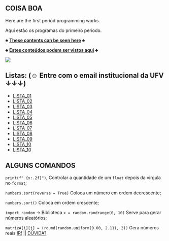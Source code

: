 ## COISA BOA

Here are the first period programming works.

Aqui estão os programas do primeiro periodo.

**♣ [These contents can be seen here](https://ava.ufv.br/course/view.php?id=6098) ♣**

**♣ [Estes conteúdos podem ser vistos aqui](https://ava.ufv.br/course/view.php?id=6098) ♣**

<img src="file:///C:/Users/itall/OneDrive/Imagens/Passo%20giau.jpg">

## Listas: (☺ Entre com o email institucional da UFV ↓↓↓)

- [LISTA_01](https://docs.google.com/document/d/12S2X-20y3PvfeILfsQKRh6mubcw0q3ANTVgDLvjlyUc/edit?usp=sharing)
- [LISTA_02](https://docs.google.com/document/d/1QeGIqksYD1Sd4-iQIECa5_Y8sWwNMkuLFlE-Cuus80g/edit?usp=sharing)
- [LISTA_03](https://docs.google.com/document/d/17Cr4HJRdYN5SumuMJDS7aW4Xt40TiYGiD8c3oqLEQ6o/edit?usp=sharing)
- [LISTA_04](https://docs.google.com/document/d/1NaRTlcrje9hCdT0DRyGQPQoq7RxsmtlEL-6RZBf-K4Q/edit?usp=sharing)
- [LISTA_05](https://docs.google.com/document/d/1TpNNr7HvtQjmiHfptx1YLhrRee7XJBE5WvafKSnWduY/edit?usp=sharing)
- [LISTA_06](https://docs.google.com/document/d/1vcVO7cLhcaTW_3rfB3YSttshRPpEWaI4IZpPBusQ7ZE/edit?usp=sharing)
- [LISTA_07](https://docs.google.com/document/d/1Tv7yOdpobqkRvVn-2ykqPmPp8HCFbcvETTFGZN4Ix_A/edit?usp=sharing)
- [LISTA_08](https://docs.google.com/document/d/13RQuzvucoUxfEcuO0gLhj1WOzSeK541vQPy5agaokS0/edit?usp=sharing)
- [LISTA_09](https://docs.google.com/document/d/14_eoAbRui9iCVBphYJ-h_GjqlStlrnafHkTjsxOO4Y4/edit?usp=sharing)
- [LISTA_10](https://docs.google.com/document/d/1TpWPuTeUhSs8qsR6jOvLmuTE3vaGuhrItxYFbgqQTTw/edit?usp=sharing)
- [LISTA_10](https://docs.google.com/document/d/1JECOX2oa9HUFh0RLIj5fUHt685umZe7vH21tV4FfMLc/edit?usp=sharing)

## ALGUNS COMANDOS
`print(f" {x:.2f}")`, Controlar a quantidade de um `float` depois da virgula no `format`;

`numbers.sort(reverse = True)` Coloca um número em ordem decrescente;

`numbers.sort()` Coloca em ordem crescente;

`import random` -> Biblioteca `x = random.randrange(0, 10)` Serve para gerar números aleatórios;

`matrizA[i][j] = (round(random.uniform(0.00, 2.11), 2))` Gera números reais [IR!](https://github.com/italloferreira27/ColegeUFV/blob/main/LISTAS/LISTA_08/atv_14.py) || [DÚVIDA?](https://pynative.com/python-get-random-float-numbers/)
